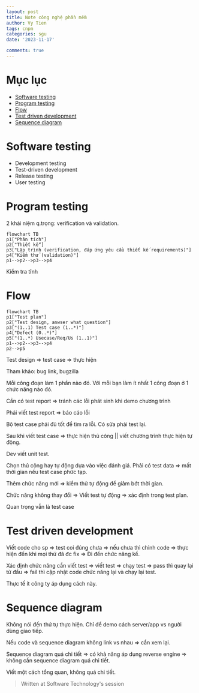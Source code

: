 ```yaml
---
layout: post
title: Note công nghệ phần mềm
author: Vy Tien
tags: cnpm
categories: sgu
date: '2023-11-17'

comments: true
---
```


# Mục lục

<ul>
<li><a href="#software-testing">Software testing</a></li>
<li><a href="#program-testing">Program testing</a></li>
<li><a href="#flow">Flow</a></li>
<li><a href="#test-driven-development">Test driven development</a></li>
<li><a href="#sequence-diagram">Sequence diagram</a></li>
</ul>


# Software testing
- Development testing
- Test-driven development
- Release testing
- User testing

# Program testing
2 khái niệm q.trọng: verification và validation.
```mermaid
flowchart TB
p1["Phân tích"]
p2["Thiết kế"]
p3["Lập trình (verification, đáp ứng yêu cầu thiết kế requirements)"]
p4["Kiểm thử (validation)"]
p1-->p2-->p3-->p4
```
Kiểm tra tĩnh 

# Flow

```mermaid
flowchart TB
p1["Test plan"]
p2["Test design, anwser what question"]
p3["(1..1) Test case (1..*)"]
p4["Defect (0..*)"]
p5["(1..*) Usecase/Req/Us (1..1)"]
p1-->p2-->p3-->p4
p2-->p5
```

Test design ⇒ test case ⇒ thực hiện

Tham khảo: bug link, bugzilla

Mỗi công đoạn làm 1 phần nào đó. Với mỗi bạn làm ít nhất 1 công đoạn ở 1 chức năng nào đó.

Cần có test report ⇒ tránh các lỗi phát sinh khi demo chương trình

Phải viết test report ⇒ báo cáo lỗi

Bộ test case phải đủ tốt để tìm ra lỗi. Có sửa phải test lại.

Sau khi viết test case ⇒ thực hiện thủ công || viết chương trình thực hiện tự động.

Dev viết unit test.

Chọn thủ công hay tự động dựa vào việc đánh giá. Phải có test data ⇒ mất thời gian nếu test case phức tạp.

Thêm chức năng mới ⇒ kiểm thử tự động để giảm bớt thời gian.

Chức năng không thay đổi ⇒ Viết test tự động ⇒ xác định trong test plan.

Quan trọng vẫn là test case

# Test driven development
Viết code cho sp ⇒ test coi đúng chưa ⇒ nếu chưa thì chỉnh code ⇒ thực hiện đến khi mọi thứ đã đc fix ⇒ Đi đến chức năng kế.

Xác định chức năng cần viết test ⇒ viết test ⇒ chạy test ⇒ pass thì quay lại từ đầu ⇒ fail thì cập nhật code chức năng lại và chạy lại test.

Thực tế ít công ty áp dụng cách này.

# Sequence diagram

Không nói đến thứ tự thực hiện. Chỉ để demo cách server/app vs người dùng giao tiếp.

Nếu code và sequence diagram không link vs nhau ⇒ cần xem lại.

Sequence diagram quá chi tiết ⇒ có khả năng áp dụng reverse engine ⇒ không cần sequence diagram quá chi tiết.

Viết một cách tổng quan, không quá chi tiết.

> Written at Software Technology's session


